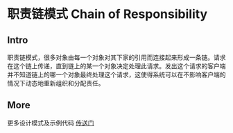 # 职责链模式 Chain of Responsibility

## Intro

职责链模式，很多对象由每一个对象对其下家的引用而连接起来形成一条链。请求在这个链上传递，直到链上的某一个对象决定处理此请求。发出这个请求的客户端并不知道链上的哪一个对象最终处理这个请求，这使得系统可以在不影响客户端的情况下动态地重新组织和分配责任。



## More

更多设计模式及示例代码 [传送门](https://github.com/WeihanLi/DesignPatterns)

